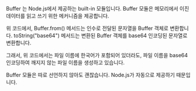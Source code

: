 Buffer 는 Node.js에서 제공하는 built-in 모듈입니다. Buffer 모듈은 메모리에서 이진 데이터를 읽고 쓰기 위한 메커니즘을 제공합니다.

위 코드에서, Buffer.from() 메서드는 인수로 전달된 문자열을 Buffer 객체로 변환합니다. toString("base64") 메서드는 변환된 Buffer 객체를 base64 인코딩된 문자열로 변환합니다.

그래서, 위 코드에서는 파일 이름에 한국어가 포함되어 있더라도, 파일 이름을 base64 인코딩하여 깨지지 않는 파일 이름을 생성하고 있습니다.

Buffer 모듈은 따로 선언하지 않아도 괜찮습니다. Node.js가 자동으로 제공하기 때문입니다.
